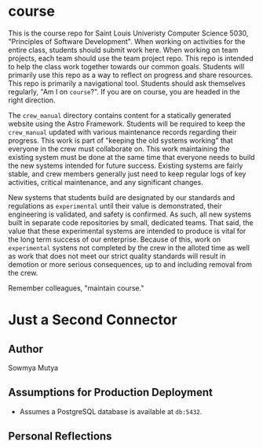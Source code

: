 # course

This is the course repo for Saint Louis Univeristy Computer Science 5030, "Principles of Software Development". When working on activities for the entire class, students should submit work here. When working on team projects, each team should use the team project repo. This repo is intended to help the class work together towards our common goals. Students will primarily use this repo as a way to reflect on progress and share resources. This repo is primarily a navigational tool. Students should ask themselves regularly, "Am I on `course`?". If you are on course, you are headed in the right direction.

The `crew_manual` directory contains content for a statically generated website using the Astro Framework. Students will be required to keep the `crew_manual` updated with various maintenance records regarding their progress. This work is part of "keeping the old systems working" that everyone in the crew must collaborate on. This work maintaining the existing system must be done at the same time that everyone needs to build the new systems intended for future success. Existing systems are fairly stable, and crew members generally just need to keep regular logs of key activities, critical maintenance, and any significant changes.

New systems that students build are designated by our standards and regulations as `experimental` until their value is demonstrated, their engineering is validated, and safety is confirmed. As such, all new systems built in separate code repositories by small, dedicated teams. That said, the value that these experimental systems are intended to produce is vital for the long term success of our enterprise. Because of this, work on `experimental` systens not completed by the crew in the alloted time as well as work that does not meet our strict quality standards will result in demotion or more serious consequences, up to and including removal from the crew.

Remember colleagues, "maintain course."

#   Just a Second Connector

## Author
Sowmya Mutya

## Assumptions for Production Deployment
- Assumes a PostgreSQL database is available at `db:5432`.

## Personal Reflections
